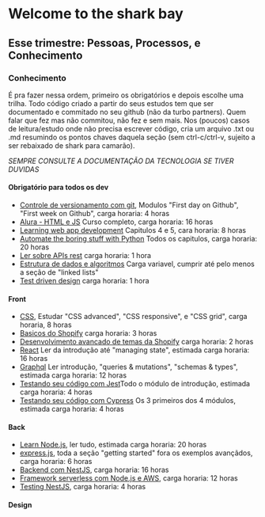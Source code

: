 # Welcome to the shark bay

## Esse trimestre: Pessoas, Processos, e Conhecimento

### Conhecimento
É pra fazer nessa ordem, primeiro os obrigatórios e depois escolhe uma trilha. Todo código criado a partir do seus estudos tem que ser documentado e commitado no seu github (não da turbo partners). Quem falar que fez mas não commitou, não fez e sem mais. Nos (poucos) casos de leitura/estudo onde não precisa escrever código, cria um arquivo .txt ou .md resumindo os pontos chaves daquela seção (sem ctrl-c/ctrl-v, sujeito a ser rebaixado de shark para camarão).

*SEMPRE CONSULTE A DOCUMENTAÇÃO DA TECNOLOGIA SE TIVER DUVIDAS* 

#### Obrigatório para todos os dev
- [Controle de versionamento com git](https://skills.github.com/), Modulos "First day on Github", "First week on Github", carga horaria: 4 horas
- [Alura - HTML e JS](https://cursos.alura.com.br/course/logica-programacao-javascript-html) Curso completo, carga horaria: 16 horas
- [Learning web app development](https://drive.google.com/file/d/1Vpda9qM3CZqjLIm9tNl0JhgO8VOd_x2L/view?usp=sharing) Capitulos 4 e 5, cara horaria: 8 horas
- [Automate the boring stuff with Python](https://www.udemy.com/course/automate/) Todos os capitulos, carga horaria: 20 horas
- [Ler sobre APIs rest](https://aws.amazon.com/what-is/restful-api/) carga horaria: 1 hora
- [Estrutura de dados e algoritmos](https://leetcode.com/explore/featured/card/leetcodes-interview-crash-course-data-structures-and-algorithms/) Carga variavel, cumprir até pelo menos a seção de "linked lists"
- [Test driven design](https://github.com/dwyl/learn-tdd) carga horaria: 1 hora

#### Front
- [CSS](https://www.w3schools.com/css/), Estudar "CSS advanced", "CSS responsive", e "CSS grid", carga horaria, 8 horas
- [Basicos do Shopify](https://www.skillshare.com/pt/classes/Conceitos-basicos-sobre-Shopify-para-desenvolvedores-da-Web-da-configuracao-da-loja-a-temas-personalizados/1070001866) carga horaria: 3 horas
- [Desenvolvimento avancado de temas da Shopify](https://www.skillshare.com/pt/classes/Desenvolvimento-avancado-de-temas-da-Shopify/708093439?utm_campaign=video-embed-708093439&utm_source=Video&utm_medium=video-embed) carga horaria: 2 horas
- [React](https://beta.reactjs.org/learn) Ler da introdução até "managing state", estimada carga horaria: 16 horas
- [Graphql](https://graphql.org/learn/) Ler introdução, "queries & mutations", "schemas & types", estimada carga horaria: 12 horas
- [Testando seu código com Jest](https://jestjs.io/docs/asynchronous)Todo o módulo de introdução, estimada carga horaria: 4 horas
- [Testando seu código com Cypress](https://learn.cypress.io/) Os 3 primeiros dos 4 módulos, estimada carga horaria: 4 horas

#### Back
- [Learn Node.js](https://nodejs.dev/en/learn/), ler tudo, estimada carga horaria: 20 horas
- [express.js](https://expressjs.com/en/starter/installing.html), toda a seção "getting started" fora os exemplos avançãdos, carga horaria: 6 horas
- [Backend com NestJS](https://www.udemy.com/course/nestjs-zero-to-hero/), carga horaria: 16 horas
- [Framework serverless com Node.js e AWS](https://www.udemy.com/course/serverless-framework/), carga horaria: 12 horas
- [Testing NestJS](https://docs.nestjs.com/fundamentals/testing#testing), carga horaria: 4 horas

#### Design
